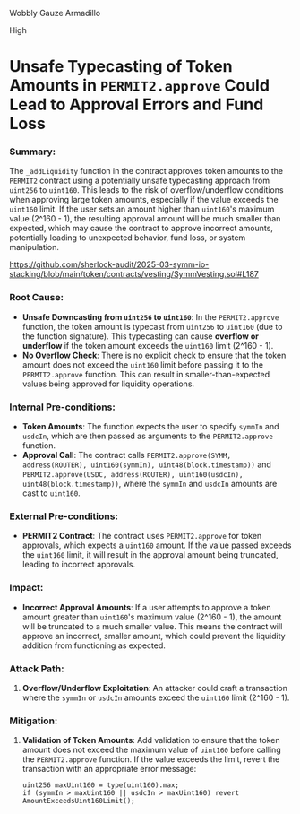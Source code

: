 Wobbly Gauze Armadillo

High

# Unsafe Typecasting of Token Amounts in `PERMIT2.approve` Could Lead to Approval Errors and Fund Loss

### Summary:
The `_addLiquidity` function in the contract approves token amounts to the `PERMIT2` contract using a potentially unsafe typecasting approach from `uint256` to `uint160`. This leads to the risk of overflow/underflow conditions when approving large token amounts, especially if the value exceeds the `uint160` limit. If the user sets an amount higher than `uint160`'s maximum value (2^160 - 1), the resulting approval amount will be much smaller than expected, which may cause the contract to approve incorrect amounts, potentially leading to unexpected behavior, fund loss, or system manipulation.

https://github.com/sherlock-audit/2025-03-symm-io-stacking/blob/main/token/contracts/vesting/SymmVesting.sol#L187

### Root Cause:
- **Unsafe Downcasting from `uint256` to `uint160`**: In the `PERMIT2.approve` function, the token amount is typecast from `uint256` to `uint160` (due to the function signature). This typecasting can cause **overflow or underflow** if the token amount exceeds the `uint160` limit (2^160 - 1).
- **No Overflow Check**: There is no explicit check to ensure that the token amount does not exceed the `uint160` limit before passing it to the `PERMIT2.approve` function. This can result in smaller-than-expected values being approved for liquidity operations.

### Internal Pre-conditions:
- **Token Amounts**: The function expects the user to specify `symmIn` and `usdcIn`, which are then passed as arguments to the `PERMIT2.approve` function.
- **Approval Call**: The contract calls `PERMIT2.approve(SYMM, address(ROUTER), uint160(symmIn), uint48(block.timestamp))` and `PERMIT2.approve(USDC, address(ROUTER), uint160(usdcIn), uint48(block.timestamp))`, where the `symmIn` and `usdcIn` amounts are cast to `uint160`.

### External Pre-conditions:
- **PERMIT2 Contract**: The contract uses `PERMIT2.approve` for token approvals, which expects a `uint160` amount. If the value passed exceeds the `uint160` limit, it will result in the approval amount being truncated, leading to incorrect approvals.


### Impact:
- **Incorrect Approval Amounts**: If a user attempts to approve a token amount greater than `uint160`'s maximum value (2^160 - 1), the amount will be truncated to a much smaller value. This means the contract will approve an incorrect, smaller amount, which could prevent the liquidity addition from functioning as expected.


### Attack Path:
1. **Overflow/Underflow Exploitation**: An attacker could craft a transaction where the `symmIn` or `usdcIn` amounts exceed the `uint160` limit (2^160 - 1).


### Mitigation:
1. **Validation of Token Amounts**: Add validation to ensure that the token amount does not exceed the maximum value of `uint160` before calling the `PERMIT2.approve` function. If the value exceeds the limit, revert the transaction with an appropriate error message:
   ```solidity
   uint256 maxUint160 = type(uint160).max;
   if (symmIn > maxUint160 || usdcIn > maxUint160) revert AmountExceedsUint160Limit();
   ```
